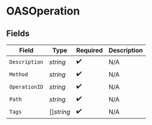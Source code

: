 # OASOperation


## Fields

| Field              | Type               | Required           | Description        |
| ------------------ | ------------------ | ------------------ | ------------------ |
| `Description`      | *string*           | :heavy_check_mark: | N/A                |
| `Method`           | *string*           | :heavy_check_mark: | N/A                |
| `OperationID`      | *string*           | :heavy_check_mark: | N/A                |
| `Path`             | *string*           | :heavy_check_mark: | N/A                |
| `Tags`             | []*string*         | :heavy_check_mark: | N/A                |